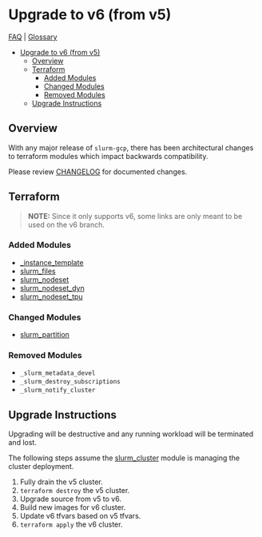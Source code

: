 # Upgrade to v6 (from v5)

[FAQ](./faq.md) | [Glossary](./glossary.md)

<!-- mdformat-toc start --slug=github --no-anchors --maxlevel=6 --minlevel=1 -->

- [Upgrade to v6 (from v5)](#upgrade-to-v6-from-v5)
  - [Overview](#overview)
  - [Terraform](#terraform)
    - [Added Modules](#added-modules)
    - [Changed Modules](#changed-modules)
    - [Removed Modules](#removed-modules)
  - [Upgrade Instructions](#upgrade-instructions)

<!-- mdformat-toc end -->

## Overview

With any major release of `slurm-gcp`, there has been architectural changes to
terraform modules which impact backwards compatibility.

Please review [CHANGELOG](../CHANGELOG.md) for documented changes.

## Terraform

> **NOTE:** Since it only supports v6, some links are only meant to be used on the v6 branch.

### Added Modules

- [\_instance_template](../terraform/slurm_cluster/modules/_instance_template/README_TF.md)
- [slurm_files](../terraform/slurm_cluster/modules/slurm_files/README_TF.md)
- [slurm_nodeset](../terraform/slurm_cluster/modules/slurm_nodeset/README_TF.md)
- [slurm_nodeset_dyn](../terraform/slurm_cluster/modules/slurm_nodeset_dyn/README_TF.md)
- [slurm_nodeset_tpu](../terraform/slurm_cluster/modules/slurm_nodeset_tpu/README_TF.md)

### Changed Modules

- [slurm_partition](../terraform/slurm_cluster/modules/slurm_partition/README_TF.md)

### Removed Modules

- `_slurm_metadata_devel`
- `_slurm_destroy_subscriptions`
- `_slurm_notify_cluster`

## Upgrade Instructions

Upgrading will be destructive and any running workload will be terminated and
lost.

The following steps assume the
[slurm_cluster](../terraform/slurm_cluster/README_TF.md) module is managing the
cluster deployment.

1. Fully drain the v5 cluster.
1. `terraform destroy` the v5 cluster.
1. Upgrade source from v5 to v6.
1. Build new images for v6 cluster.
1. Update v6 tfvars based on v5 tfvars.
1. `terraform apply` the v6 cluster.
